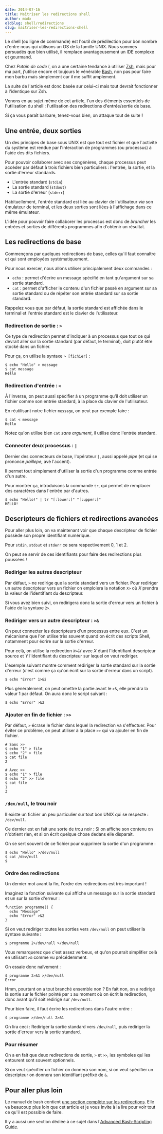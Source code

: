 ```yaml
---
date: 2014-07-16
title: Maîtriser les redirections shell
author: madx
oldSlug: shell/redirections
slug: maitriser-les-redirections-shell
---
```


Le shell (ou ligne de commande) est l'outil de prédilection pour bon nombre
d'entre nous qui utilisons un OS de la famille UNIX. Nous sommes persuadés que
bien utilisé, il remplace avantageusement un IDE complexe et gourmand.

Chez _Putain de code !_, on a une certaine tendance à utiliser [Zsh][wp:zsh],
mais pour ma part, j'utilise encore et toujours le vénérable [Bash][wp:bash],
non pas pour faire mon barbu mais simplement car il me suffit amplement.

La suite de l'article est donc basée sur celui-ci mais tout devrait fonctionner
à l'identique sur Zsh.

Venons en au sujet même de cet article, l'un des éléments essentiels de
l'utilisation du shell : l'utilisation des redirections d'entrée/sortie de base.

Si ça vous paraît barbare, tenez-vous bien, on attaque tout de suite !

## Une entrée, deux sorties

Un des principes de base sous UNIX est que tout est fichier et que l'activité du
système est rendue par l'interaction de programmes (ou processus) à l'aide des
dits fichiers.

Pour pouvoir collaborer avec ses congénères, chaque processus peut accéder par
défaut à trois fichiers bien particuliers : l'entrée, la sortie, et la sortie
d'erreur standards.

- L'entrée standard (`stdin`)
- La sortie standard (`stdout`)
- La sortie d'erreur (`stderr`)

Habituellement, l'entrée standard est liée au clavier de l'utilisateur _via_ son
émulateur de terminal, et les deux sorties sont liées à l'affichage dans ce même
émulateur.

L'idée pour pouvoir faire collaborer les processus est donc de _brancher_ les
entrées et sorties de différents programmes afin d'obtenir un résultat.

## Les redirections de base

Commençons par quelques redirections de base, celles qu'il faut connaître et qui
sont employées systématiquement.

Pour nous exercer, nous allons utiliser principalement deux commandes :

- `echo` : permet d'écrire un message spécifié en tant qu'argument sur sa sortie
  standard.
- `cat` : permet d'afficher le contenu d'un fichier passé en argument sur sa
  sortie standard ou de répéter son entrée standard sur sa sortie standard.

Rappelez vous que par défaut, la sortie standard est affichée dans le terminal
et l'entrée standard est le clavier de l'utilisateur.

### Redirection de sortie : `>`

Ce type de redirection permet d'indiquer à un processus que tout ce qui devrait
aller sur la sortie standard (par défaut, le terminal), doit plutôt être stocké
dans un fichier.

Pour ça, on utilise la syntaxe `> [fichier]` :

```console
$ echo "Hello" > message
$ cat message
Hello
```

### Redirection d'entrée : `<`

À l'inverse, on peut aussi spécifier à un programme qu'il doit utiliser un
fichier comme son entrée standard, à la place du clavier de l'utilisateur.

En réutilisant notre fichier `message`, on peut par exemple faire :

```console
$ cat < message
Hello
```

Notez qu'on utilise bien `cat` _sans argument_, il utilise donc l'entrée
standard.

### Connecter deux processus : `|`

Dernier des connecteurs de base, l'opérateur `|`, aussi appelé _pipe_ (et qui se
prononce _paillepe_, avé l'accent).

Il permet tout simplement d'utiliser la sortie d'un programme comme entrée d'un
autre.

Pour montrer ça, introduisons la commande `tr`, qui permet de remplacer des
caractères dans l'entrée par d'autres.

```console
$ echo "Hello!" | tr "[:lower:]" "[:upper:]"
HELLO!
```

## Descripteurs de fichiers et redirections avancées

Pour aller plus loin, on va maintenant voir que chaque descripteur de fichier
possède son propre identifiant numérique.

Pour `stdin`, `stdout` et `stderr` ce sera respectivement 0, 1 et 2.

On peut se servir de ces identifiants pour faire des redirections plus poussées
!

### Rediriger les autres descripteur

Par défaut, `>` ne redirige que la sortie standard vers un fichier. Pour
rediriger un autre descripteur vers un fichier on emploiera la notation `X>` où
_X_ prendra la valeur de l'identifiant du descripteur.

Si vous avez bien suivi, on redirigera donc la sortie d'erreur vers un fichier à
l'aide de la syntaxe `2>`.

### Rediriger vers un autre descripteur : `>&`

On peut connecter les descripteurs d'un processus entre eux. C'est un mécanisme
que l'on utilise très souvent quand on écrit des scripts Shell, notamment pour
écrire sur la sortie d'erreur.

Pour celà, on utilise la redirection `X>&Y` avec _X_ étant l'identifiant
descripteur source et _Y_ l'identifiant du descripteur sur lequel on veut
rediriger.

L'exemple suivant montre comment rediriger la sortie standard sur la sortie
d'erreur (c'est comme ça qu'on écrit sur la sortie d'erreur dans un script).

```console
$ echo "Error" 1>&2
```

Plus généralement, on peut omettre la partie avant le `>&`, elle prendra la
valeur 1 par défaut. On aura donc le script suivant :

```console
$ echo "Error" >&2
```

### Ajouter en fin de fichier : `>>`

Par défaut, `>` écrase le fichier dans lequel la redirection va s'effectuer.
Pour éviter ce problème, on peut utiliser à la place `>>` qui va ajouter en fin
de fichier.

```console
# Sans >>
$ echo "1" > file
$ echo "2" > file
$ cat file
2
```

```console
# Avec >>
$ echo "1" > file
$ echo "2" >> file
$ cat file
1
2
```

### `/dev/null`, le trou noir

Il existe un fichier un peu particulier sur tout bon UNIX qui se respecte :
`/dev/null`.

Ce dernier est en fait une sorte de trou noir : Si on affiche son contenu on
n'obtient rien, et si on écrit quelque chose dedans elle disparait.

On se sert souvent de ce fichier pour supprimer la sortie d'un programme :

```console
$ echo "Hello" >/dev/null
$ cat /dev/null
$
```

### Ordre des redirections

Un dernier mot avant la fin, l'ordre des redirections est très important !

Imaginez la fonction suivante qui affiche un message sur la sortie standard et
un sur la sortie d'erreur :

```console
function programme() {
  echo "Message"
  echo "Error" >&2
}
```

Si on veut rediriger toutes les sorties vers `/dev/null` on peut utiliser la
syntaxe suivante :

```console
$ programme 2>/dev/null >/dev/null
```

Vous remarquerez que c'est assez verbeux, et qu'on pourrait simplifier celà en
utilisant `>&` comme vu précédemment.

On essaie donc naïvement :

```console
$ programme 2>&1 >/dev/null
Error
```

Hmm, pourtant on a tout branché ensemble non ? En fait non, on a redirigé la
sortie sur le fichier pointé par `1` au moment où on écrit la redirection, donc
avant qu'il soit redirigé sur `/dev/null`.

Pour bien faire, il faut écrire les redirections dans l'autre ordre :

```console
$ programme >/dev/null 2>&1
```

On lira ceci : Rediriger la sortie standard vers `/dev/null`, puis rediriger la
sortie d'erreur vers la sortie standard.

### Pour résumer

On a en fait que deux redirections de sortie, `>` et `>>`, les symboles qui les
entourent sont souvent optionnels.

Si on veut spécifier un fichier on donnera son nom, si on veut spécifier un
descripteur on donnera son identifiant préfixé de `&`.

## Pour aller plus loin

Le manuel de bash contient [une section complète sur les
redirections][man:bash]. Elle va beaucoup plus loin que cet article et je vous
invite à la lire pour voir tout ce qu'il est possible de faire.

Il y a aussi une section dédiée à ce sujet dans l'[Advanced Bash-Scripting
Guide][tldp:abs].

[wp:zsh]: http://fr.wikipedia.org/wiki/Z_Shell
[wp:bash]: http://fr.wikipedia.org/wiki/Bourne-Again_shell
[man:bash]: http://www.gnu.org/software/bash/manual/bashref.html#Redirections
[tldp:abs]: http://tldp.org/LDP/abs/html/io-redirection.html
